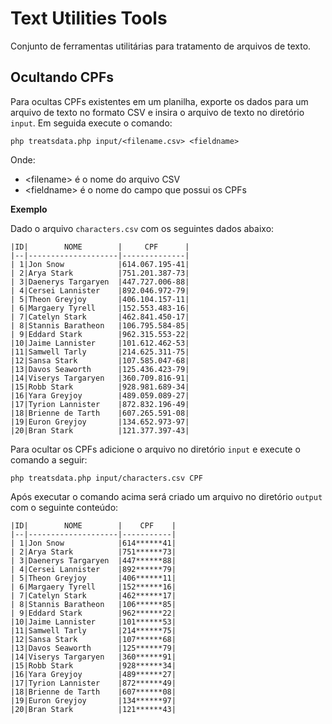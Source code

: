 # Text Utilities Tools

Conjunto de ferramentas utilitárias para tratamento de arquivos de texto.

## Ocultando CPFs

Para ocultas CPFs existentes em um planilha, exporte os dados para um arquivo de texto no formato CSV e insira o arquivo de texto no diretório ```input```. Em seguida execute o comando:

```
php treatsdata.php input/<filename.csv> <fieldname>
```

Onde:

- \<filename> é o nome do arquivo CSV
- \<fieldname> é o nome do campo que possui os CPFs

**Exemplo**

Dado o arquivo ```characters.csv``` com os seguintes dados abaixo:

```
|ID|        NOME        |     CPF      |
|--|--------------------|--------------|
| 1|Jon Snow            |614.067.195-41|
| 2|Arya Stark          |751.201.387-73|
| 3|Daenerys Targaryen  |447.727.006-88|
| 4|Cersei Lannister    |892.046.972-79|
| 5|Theon Greyjoy       |406.104.157-11|
| 6|Margaery Tyrell     |152.553.483-16|
| 7|Catelyn Stark       |462.841.450-17|
| 8|Stannis Baratheon   |106.795.584-85|
| 9|Eddard Stark        |962.315.553-22|
|10|Jaime Lannister     |101.612.462-53|
|11|Samwell Tarly       |214.625.311-75|
|12|Sansa Stark         |107.585.047-68|
|13|Davos Seaworth      |125.436.423-79|
|14|Viserys Targaryen   |360.709.816-91|
|15|Robb Stark          |928.981.689-34|
|16|Yara Greyjoy        |489.059.089-27|
|17|Tyrion Lannister    |872.832.196-49|
|18|Brienne de Tarth    |607.265.591-08|
|19|Euron Greyjoy       |134.652.973-97|
|20|Bran Stark          |121.377.397-43|
```

Para ocultar os CPFs adicione o arquivo no diretório ```input``` e execute o comando a seguir:

```
php treatsdata.php input/characters.csv CPF
```

Após executar o comando acima será criado um arquivo no diretório ```output``` com o seguinte conteúdo:

```
|ID|        NOME        |    CPF    |
|--|--------------------|-----------|
| 1|Jon Snow            |614******41|
| 2|Arya Stark          |751******73|
| 3|Daenerys Targaryen  |447******88|
| 4|Cersei Lannister    |892******79|
| 5|Theon Greyjoy       |406******11|
| 6|Margaery Tyrell     |152******16|
| 7|Catelyn Stark       |462******17|
| 8|Stannis Baratheon   |106******85|
| 9|Eddard Stark        |962******22|
|10|Jaime Lannister     |101******53|
|11|Samwell Tarly       |214******75|
|12|Sansa Stark         |107******68|
|13|Davos Seaworth      |125******79|
|14|Viserys Targaryen   |360******91|
|15|Robb Stark          |928******34|
|16|Yara Greyjoy        |489******27|
|17|Tyrion Lannister    |872******49|
|18|Brienne de Tarth    |607******08|
|19|Euron Greyjoy       |134******97|
|20|Bran Stark          |121******43|
```
